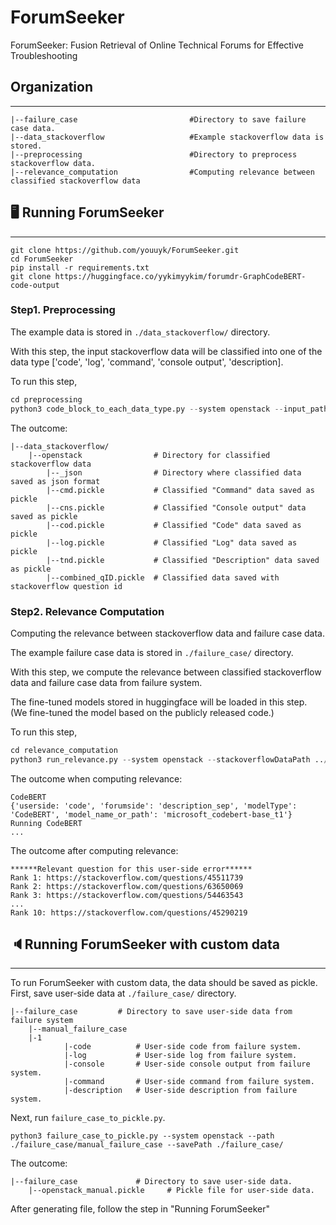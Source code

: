 # ForumSeeker
ForumSeeker: Fusion Retrieval of Online Technical Forums for Effective Troubleshooting 

## Organization
---
```
|--failure_case                         #Directory to save failure case data.
|--data_stackoverflow                   #Example stackoverflow data is stored. 
|--preprocessing                        #Directory to preprocess stackoverflow data. 
|--relevance_computation                #Computing relevance between classified stackoverflow data 
```

## 🖥 Running ForumSeeker
---
```
git clone https://github.com/youuyk/ForumSeeker.git
cd ForumSeeker 
pip install -r requirements.txt 
git clone https://huggingface.co/yykimyykim/forumdr-GraphCodeBERT-code-output
```
### Step1. Preprocessing 
The example data is stored in ```./data_stackoverflow/``` directory. 

With this step, the input stackoverflow data will be classified into one of the data type ['code', 'log', 'command', 'console output', 'description]. 

To run this step,
```python 
cd preprocessing
python3 code_block_to_each_data_type.py --system openstack --input_path ../data_stackoverflow/openstack_QAset_tagged.pickle --output_path ../data_stackoverflow/openstack/
```
The outcome:
```
|--data_stackoverflow/
    |--openstack                # Directory for classified stackoverflow data 
        |--_json                # Directory where classified data saved as json format 
        |--cmd.pickle           # Classified "Command" data saved as pickle 
        |--cns.pickle           # Classified "Console output" data saved as pickle 
        |--cod.pickle           # Classified "Code" data saved as pickle 
        |--log.pickle           # Classified "Log" data saved as pickle 
        |--tnd.pickle           # Classified "Description" data saved as pickle 
        |--combined_qID.pickle  # Classified data saved with stackoverflow question id 
``` 

### Step2. Relevance Computation 

Computing the relevance between stackoverflow data and failure case data. 

The example failure case data is stored in ```./failure_case/``` directory. 

With this step, we compute the relevance between classified stackoverflow data and failure case data from failure system. 

The fine-tuned models stored in huggingface will be loaded in this step. (We fine-tuned the model based on the publicly released code.)

To run this step, 
```python
cd relevance_computation
python3 run_relevance.py --system openstack --stackoverflowDataPath ../data_stackoverflow/openstack/combined_qID.pickle --userSideDataPath ../failure_case/openstack.pickle --batch_size 512 
```

The outcome when computing relevance:  
```
CodeBERT
{'userside: 'code', 'forumside': 'description_sep', 'modelType': 'CodeBERT', 'model_name_or_path': 'microsoft_codebert-base_t1'}
Running CodeBERT 
...
```
The outcome after computing relevance: 
```
******Relevant question for this user-side error******
Rank 1: https://stackoverflow.com/questions/45511739
Rank 2: https://stackoverflow.com/questions/63650069
Rank 3: https://stackoverflow.com/questions/54463543 
...
Rank 10: https://stackoverflow.com/questions/45290219
``` 

## 🔈Running ForumSeeker with custom data 
---
To run ForumSeeker with custom data, the data should be saved as pickle. 
First, save user-side data at ```./failure_case/``` directory. 
```
|--failure_case         # Directory to save user-side data from failure system 
    |--manual_failure_case
	|-1            
      	    |-code          # User-side code from failure system.
            |-log           # User-side log from failure system.
            |-console       # User-side console output from failure system. 
            |-command       # User-side command from failure system. 
            |-description   # User-side description from failure system. 
```

Next, run ```failure_case_to_pickle.py```.
```
python3 failure_case_to_pickle.py --system openstack --path ./failure_case/manual_failure_case --savePath ./failure_case/
``` 

The outcome:
```
|--failure_case             # Directory to save user-side data. 
    |--openstack_manual.pickle     # Pickle file for user-side data.
```

After generating file, follow the step in "Running ForumSeeker" 
